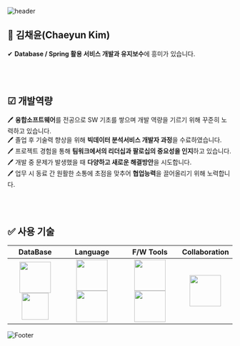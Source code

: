 ![header](https://capsule-render.vercel.app/api?type=waving&&color=65C1D9&height=150&section=header&text=Chaeyun_Kim&fontSize=65&fontColor=202020&animation=fadeIn&fontAlignY=38&descAlignY=51&descAlign=62)

##  🐣 김채윤(Chaeyun Kim)
✔ **Database / Spring 활용 서비스 개발과 유지보수**에 흥미가 있습니다. <br>
<br>
<br>
<br>


## ☑ 개발역량
🖊 **융합소프트웨어**를 전공으로 SW 기초를 쌓으며 개발 역량을 기르기 위해 꾸준히 노력하고 있습니다. <br>
🖊 졸업 후 기술력 향상을 위해 **빅데이터 분석서비스 개발자 과정**을 수료하였습니다. <br>
🖊 프로젝트 경험을 통해 **팀워크에서의 리더십과 팔로십의 중요성을 인지**하고 있습니다. <br>
🖊 개발 중 문제가 발생했을 때 **다양하고 새로운 해결방안**을 시도합니다. <br>
🖊 업무 시 동료 간 원활한 소통에 초점을 맞추어 **협업능력**을 끌어올리기 위해 노력합니다.<br>
<br>
<br>
<br>


## ✅ 사용 기술
| **DataBase** | **Language** | **F/W Tools** | **Collaboration** |
|:--------:|:--------:|:--------:|:--------:|
| <code><img src="https://user-images.githubusercontent.com/103620466/184141486-4bf19ebd-fb47-499a-b3f9-8d41b7848347.png" width="70"><img src="https://user-images.githubusercontent.com/103620466/184141815-ae301f1f-dcc1-42bd-bc32-f0e6f4133d6e.png" width="60"></code> | <code><img src="https://user-images.githubusercontent.com/103620466/184140341-0ece618b-551d-4dc5-baad-606c94dbc263.png" width="70"><img src="https://user-images.githubusercontent.com/103620466/184139621-5190bdf6-900b-4e14-b502-454cfb3ff237.png" width="70"></code> | <code><img src="https://user-images.githubusercontent.com/103620466/184142829-21493524-27b5-449d-b78b-0336d38c8254.png" width="70"><img src="https://user-images.githubusercontent.com/103620466/184143793-dd0b0887-6637-4711-9032-4579755be049.png" width="70"></code> | <code><img src="https://user-images.githubusercontent.com/103620466/184145273-5129039b-bd0d-4c80-a618-46705913a7c6.png" width="70"></code> |

![Footer](https://capsule-render.vercel.app/api?type=waving&color=65C1D9&height=150&section=footer)
